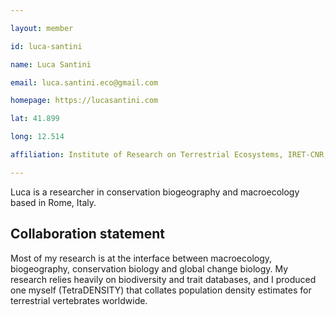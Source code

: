 ```yaml
---

layout: member

id: luca-santini

name: Luca Santini

email: luca.santini.eco@gmail.com

homepage: https://lucasantini.com

lat: 41.899

long: 12.514

affiliation: Institute of Research on Terrestrial Ecosystems, IRET-CNR, Viale dell’Università 32, 00185, Rome, Italy

---
```




Luca is a researcher in conservation biogeography and macroecology based in Rome, Italy. 



## Collaboration statement

Most of my research is at the interface between macroecology, biogeography, conservation biology and global change biology. My research relies heavily on biodiversity and trait databases, and I produced one myself (TetraDENSITY) that collates population density estimates for terrestrial vertebrates worldwide. 
